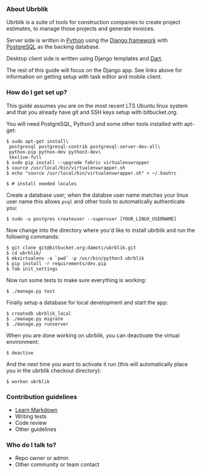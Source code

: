 ### About Ubrblik ###

Ubrblik is a suite of tools for construction companies to create project estimates, to manage those projects and generate invoices.

Server side is written in [Python](https://www.python.org/) using the [Django framework](https://www.djangoproject.com/) with [PostgreSQL](http://www.postgresql.org/) as the backing database.

Desktop client side is written using Django templates and [Dart](https://www.dartlang.org/).

The rest of this guide will focus on the Django app. See links above for information on getting setup with task editor and mobile client.

### How do I get set up? ###

This guide assumes you are on the most recent LTS Ubuntu linux system and that you already have git and SSH keys setup with bitbucket.org.

You will need PostgreSQL, Python3 and some other tools installed with apt-get:

```
$ sudo apt-get install\
 postgresql postgresql-contrib postgresql-server-dev-all\
 python-pip python-dev python3-dev\
 texlive-full
$ sudo pip install --upgrade fabric virtualenvwrapper
$ source /usr/local/bin/virtualenvwrapper.sh
$ echo "source /usr/local/bin/virtualenvwrapper.sh" > ~/.bashrc

$ # install needed locales
```

Create a database user; when the databse user name matches your linux user name this allows `psql` and other tools to automatically authenticate you:

```
$ sudo -u postgres createuser --superuser [YOUR_LINUX_USERNAME]
```

Now change into the directory where you'd like to install ubrblik and run the following commands:

```
$ git clone git@bitbucket.org:damoti/ubrblik.git
$ cd ubrblik/
$ mkvirtualenv -a `pwd` -p /usr/bin/python3 ubrblik
$ pip install -r requirements/dev.pip
$ fab init_settings
```

Now run some tests to make sure everything is working:

```
$ ./manage.py test
```

Finally setup a database for local development and start the app:

```
$ createdb ubrblik_local
$ ./manage.py migrate
$ ./manage.py runserver
```

When you are done working on ubrblik, you can deactivate the virtual environment:

```
$ deactive
```

And the next time you want to activate it run (this will automatically place you in the ubrblik checkout directory):

```
$ workon ubrblik
```


### Contribution guidelines ###

* [Learn Markdown](https://bitbucket.org/tutorials/markdowndemo)
* Writing tests
* Code review
* Other guidelines

### Who do I talk to? ###

* Repo owner or admin
* Other community or team contact